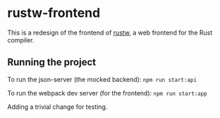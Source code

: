 # rustw-frontend

This is a redesign of the frontend of [rustw](https://github.com/nrc/rustw), a web frontend for the Rust compiler.

## Running the project

To run the json-server (the mocked backend):
`npm run start:api`

To run the webpack dev server (for the frontend):
`npm run start:app`

Adding a trivial change for testing.
